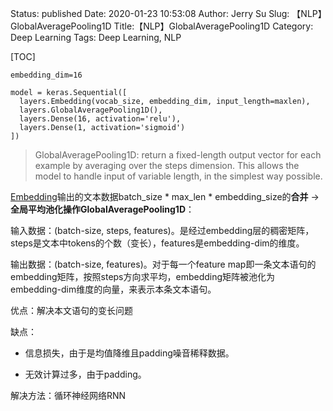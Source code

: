 Status: published
Date: 2020-01-23 10:53:08
Author: Jerry Su
Slug: 【NLP】GlobalAveragePooling1D
Title:【NLP】GlobalAveragePooling1D
Category: Deep Learning 
Tags: Deep Learning, NLP

[TOC]

```
embedding_dim=16

model = keras.Sequential([
  layers.Embedding(vocab_size, embedding_dim, input_length=maxlen),
  layers.GlobalAveragePooling1D(),
  layers.Dense(16, activation='relu'),
  layers.Dense(1, activation='sigmoid')
])
```
> GlobalAveragePooling1D: return a fixed-length output vector for each example by averaging over the steps dimension. This allows the model to handle input of variable length, in the simplest way possible.


[Embedding](https://www.jerrulsu.com/[NLP]-Embedding.html)输出的文本数据batch_size * max_len * embedding_size的**合并** -> **全局平均池化操作GlobalAveragePooling1D**：

输入数据：(batch-size, steps, features)。是经过embedding层的稠密矩阵，steps是文本中tokens的个数（变长），features是embedding-dim的维度。

输出数据：(batch-size, features)。对于每一个feature map即一条文本语句的embedding矩阵，按照steps方向求平均，embedding矩阵被池化为embedding-dim维度的向量，来表示本条文本语句。

优点：解决本文语句的变长问题

缺点：

- 信息损失，由于是均值降维且padding噪音稀释数据。

- 无效计算过多，由于padding。

解决方法：循环神经网络RNN
